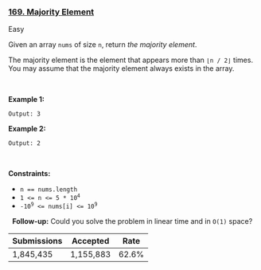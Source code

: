 ### [169. Majority Element](https://leetcode.com/problems/majority-element/)

Easy

Given an array `` nums `` of size `` n ``, return _the majority element_.

The majority element is the element that appears more than `` ⌊n / 2⌋ `` times. You may assume that the majority element always exists in the array.

 

__Example 1:__

```Input: nums = [3,2,3]
Output: 3
```

__Example 2:__

```Input: nums = [2,2,1,1,1,2,2]
Output: 2
```

 

__Constraints:__

*   `` n == nums.length ``
*   <code>1 <= n <= 5 * 10<sup>4</sup></code>
*   <code>-10<sup>9</sup> <= nums[i] <= 10<sup>9</sup></code>

 
__Follow-up:__ Could you solve the problem in linear time and in `` O(1) `` space?

| Submissions    | Accepted     | Rate   |
| -------------- | ------------ | ------ |
| 1,845,435 | 1,155,883 | 62.6% |